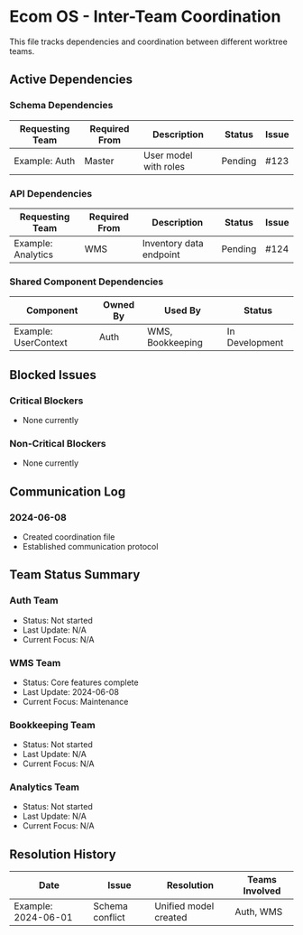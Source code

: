 # Ecom OS - Inter-Team Coordination

This file tracks dependencies and coordination between different worktree teams.

## Active Dependencies

### Schema Dependencies
| Requesting Team | Required From | Description | Status | Issue |
|----------------|---------------|-------------|---------|--------|
| Example: Auth | Master | User model with roles | Pending | #123 |

### API Dependencies
| Requesting Team | Required From | Description | Status | Issue |
|----------------|---------------|-------------|---------|--------|
| Example: Analytics | WMS | Inventory data endpoint | Pending | #124 |

### Shared Component Dependencies
| Component | Owned By | Used By | Status |
|-----------|----------|---------|---------|
| Example: UserContext | Auth | WMS, Bookkeeping | In Development |

## Blocked Issues

### Critical Blockers
- None currently

### Non-Critical Blockers
- None currently

## Communication Log

### 2024-06-08
- Created coordination file
- Established communication protocol

## Team Status Summary

### Auth Team
- Status: Not started
- Last Update: N/A
- Current Focus: N/A

### WMS Team  
- Status: Core features complete
- Last Update: 2024-06-08
- Current Focus: Maintenance

### Bookkeeping Team
- Status: Not started
- Last Update: N/A
- Current Focus: N/A

### Analytics Team
- Status: Not started
- Last Update: N/A
- Current Focus: N/A

## Resolution History

| Date | Issue | Resolution | Teams Involved |
|------|-------|------------|----------------|
| Example: 2024-06-01 | Schema conflict | Unified model created | Auth, WMS |